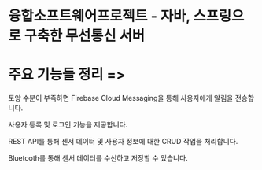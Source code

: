 # 융합소프트웨어프로젝트 - 자바, 스프링으로 구축한 무선통신 서버

# 주요 기능들 정리 =>

토양 수분이 부족하면 Firebase Cloud Messaging을 통해 사용자에게 알림을 전송합니다.

사용자 등록 및 로그인 기능을 제공합니다.

REST API를 통해 센서 데이터 및 사용자 정보에 대한 CRUD 작업을 처리합니다.

Bluetooth를 통해 센서 데이터를 수신하고 저장할 수 있습니다.
